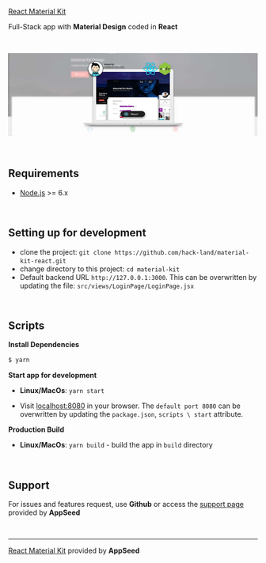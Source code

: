 [React Material Kit](https://appseed.us/apps/material-kit)

Full-Stack app with **Material Design** coded in **React**

<br />

![Material Kit React](https://github.com/app-generator/static/blob/master/products/react-express-material-kit.jpg?raw=true)

<br />

## Requirements
- [Node.js](https://nodejs.org/) >= 6.x

<br />

## Setting up for development
 - clone the project: `git clone https://github.com/hack-land/material-kit-react.git`
 - change directory to this project: `cd material-kit`
 - Default backend URL `http://127.0.0.1:3000`. This can be overwritten by updating the file: `src/views/LoginPage/LoginPage.jsx`

<br />

## Scripts

**Install Dependencies**
```bash
$ yarn 
```

**Start app for development**
* **Linux/MacOs**: 
```yarn start```

* Visit [localhost:8080](http://localhost:8080) in your browser. The `default port 8080` can be overwritten by updating the `package.json`, `scripts \ start` attribute.

**Production Build**
* **Linux/MacOs**: 
`yarn build` - build the app in `build` directory

<br />

## Support

For issues and features request, use **Github** or access the [support page](https://appseed.us/support) provided by **AppSeed** 

<br />

---
[React Material Kit](https://appseed.us/apps/material-kit) provided by **AppSeed**
